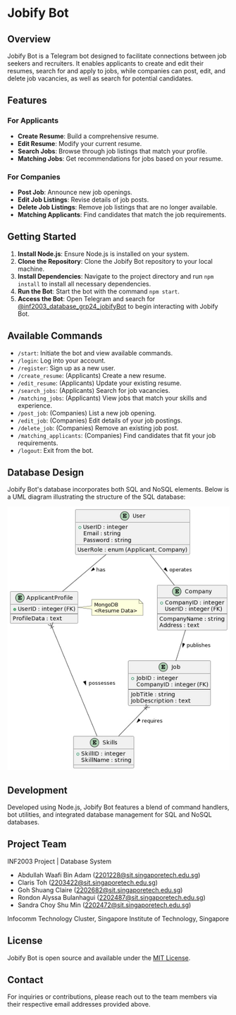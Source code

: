 # Jobify Bot

## Overview
Jobify Bot is a Telegram bot designed to facilitate connections between job seekers and recruiters. It enables applicants to create and edit their resumes, search for and apply to jobs, while companies can post, edit, and delete job vacancies, as well as search for potential candidates.

## Features

### For Applicants
- **Create Resume**: Build a comprehensive resume.
- **Edit Resume**: Modify your current resume.
- **Search Jobs**: Browse through job listings that match your profile.
- **Matching Jobs**: Get recommendations for jobs based on your resume.

### For Companies
- **Post Job**: Announce new job openings.
- **Edit Job Listings**: Revise details of job posts.
- **Delete Job Listings**: Remove job listings that are no longer available.
- **Matching Applicants**: Find candidates that match the job requirements.

## Getting Started

1. **Install Node.js**: Ensure Node.js is installed on your system.
2. **Clone the Repository**: Clone the Jobify Bot repository to your local machine.
3. **Install Dependencies**: Navigate to the project directory and run `npm install` to install all necessary dependencies.
4. **Run the Bot**: Start the bot with the command `npm start`.
5. **Access the Bot**: Open Telegram and search for [@inf2003_database_grp24_jobifyBot](https://t.me/inf2003_database_grp24_jobifyBot) to begin interacting with Jobify Bot.

## Available Commands

- `/start`: Initiate the bot and view available commands.
- `/login`: Log into your account.
- `/register`: Sign up as a new user.
- `/create_resume`: (Applicants) Create a new resume.
- `/edit_resume`: (Applicants) Update your existing resume.
- `/search_jobs`: (Applicants) Search for job vacancies.
- `/matching_jobs`: (Applicants) View jobs that match your skills and experience.
- `/post_job`: (Companies) List a new job opening.
- `/edit_job`: (Companies) Edit details of your job postings.
- `/delete_job`: (Companies) Remove an existing job post.
- `/matching_applicants`: (Companies) Find candidates that fit your job requirements.
- `/logout`: Exit from the bot.

## Database Design

Jobify Bot's database incorporates both SQL and NoSQL elements. Below is a UML diagram illustrating the structure of the SQL database:

![Jobify Bot Database Design](db-diagram-image.jpg)

## Development

Developed using Node.js, Jobify Bot features a blend of command handlers, bot utilities, and integrated database management for SQL and NoSQL databases.

## Project Team

INF2003 Project | Database System
- Abdullah Waafi Bin Adam (2201228@sit.singaporetech.edu.sg)
- Claris Toh (2203422@sit.singaporetech.edu.sg)
- Goh Shuang Claire (2202682@sit.singaporetech.edu.sg)
- Rondon Alyssa Bulanhagui (2202487@sit.singaporetech.edu.sg)
- Sandra Choy Shu Min (2202472@sit.singaporetech.edu.sg)

Infocomm Technology Cluster, Singapore Institute of Technology, Singapore

## License
Jobify Bot is open source and available under the [MIT License](LICENSE).

## Contact
For inquiries or contributions, please reach out to the team members via their respective email addresses provided above.
